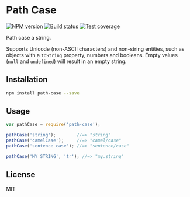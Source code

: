 # Path Case

[![NPM version][npm-image]][npm-url]
[![Build status][travis-image]][travis-url]
[![Test coverage][coveralls-image]][coveralls-url]

Path case a string.

Supports Unicode (non-ASCII characters) and non-string entities, such as objects with a `toString` property, numbers and booleans. Empty values (`null` and `undefined`) will result in an empty string.

## Installation

```bash
npm install path-case --save
```

## Usage

```javascript
var pathCase = require('path-case');

pathCase('string');        //=> "string"
pathCase('camelCase');     //=> "camel/case"
pathCase('sentence case'); //=> "sentence/case"

pathCase('MY STRING', 'tr'); //=> "my.strıng"
```

## License

MIT

[npm-image]: https://img.shields.io/npm/v/path-case.svg?style=flat
[npm-url]: https://npmjs.org/package/path-case
[travis-image]: https://img.shields.io/travis/blakeembrey/path-case.svg?style=flat
[travis-url]: https://travis-ci.org/blakeembrey/path-case
[coveralls-image]: https://img.shields.io/coveralls/blakeembrey/path-case.svg?style=flat
[coveralls-url]: https://coveralls.io/r/blakeembrey/path-case?branch=master
